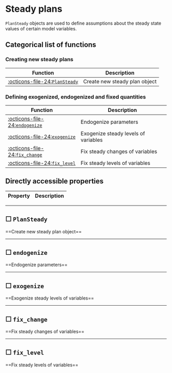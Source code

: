 
Steady plans
=============

`PlanSteady` objects are used to define assumptions about the steady state
values of certain model variables.
    


Categorical list of functions
-------------------------------

### Creating new steady plans ###

Function | Description
----------|------------
[:octicons-file-24:`PlanSteady`](#plansteady) | Create new steady plan object


### Defining exogenized, endogenized and fixed quantities ###

Function | Description
----------|------------
[:octicons-file-24:`endogenize`](#endogenize) | Endogenize parameters
[:octicons-file-24:`exogenize`](#exogenize) | Exogenize steady levels of variables
[:octicons-file-24:`fix_change`](#fix_change) | Fix steady changes of variables
[:octicons-file-24:`fix_level`](#fix_level) | Fix steady levels of variables





Directly accessible properties
------------------------------

Property | Description
----------|------------




---

&#9744;&nbsp;`PlanSteady`
----------------------------------


==Create new steady plan object==
        




---

&#9744;&nbsp;`endogenize`
----------------------------------


==Endogenize parameters==
        




---

&#9744;&nbsp;`exogenize`
----------------------------------


==Exogenize steady levels of variables==
        




---

&#9744;&nbsp;`fix_change`
----------------------------------


==Fix steady changes of variables==
        




---

&#9744;&nbsp;`fix_level`
----------------------------------


==Fix steady levels of variables==
        